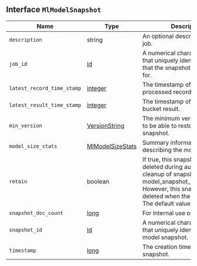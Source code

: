 ## Interface `MlModelSnapshot`

| Name | Type | Description |
| - | - | - |
| `description` | string | An optional description of the job. |
| `job_id` | [Id](./Id.md) | A numerical character string that uniquely identifies the job that the snapshot was created for. |
| `latest_record_time_stamp` | [integer](./integer.md) | The timestamp of the latest processed record. |
| `latest_result_time_stamp` | [integer](./integer.md) | The timestamp of the latest bucket result. |
| `min_version` | [VersionString](./VersionString.md) | The minimum version required to be able to restore the model snapshot. |
| `model_size_stats` | [MlModelSizeStats](./MlModelSizeStats.md) | Summary information describing the model. |
| `retain` | boolean | If true, this snapshot will not be deleted during automatic cleanup of snapshots older than model_snapshot_retention_days. However, this snapshot will be deleted when the job is deleted. The default value is false. |
| `snapshot_doc_count` | [long](./long.md) | For internal use only. |
| `snapshot_id` | [Id](./Id.md) | A numerical character string that uniquely identifies the model snapshot. |
| `timestamp` | [long](./long.md) | The creation timestamp for the snapshot. |
